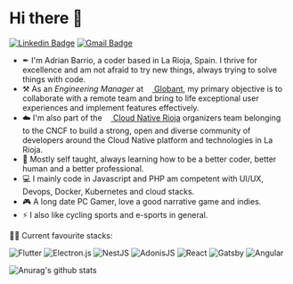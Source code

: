 # Hi there 👋

[![Linkedin Badge](https://img.shields.io/badge/-LinkedIn-blue?style=flat-square&logo=Linkedin&logoColor=white&link=https://www.linkedin.com/in/adrianbarrio/)](https://www.linkedin.com/in/adrianbarrio/)
[![Gmail Badge](https://img.shields.io/badge/-Gmail-c14438?style=flat-square&logo=Gmail&logoColor=white&link=mailto:info@statickidz.com)](mailto:info@statickidz.com/)

- ✒ I'm Adrian Barrio, a coder based in La Rioja, Spain. I thrive for excellence and am not afraid to try new things, always trying to solve things with code.
- ⚒ As an _Engineering Manager_ at [<img height="12" src="https://i.imgur.com/rbv2ozD.png"> Globant](https://globant.com), my primary objective is to collaborate with a remote team and bring to life exceptional user experiences and implement features effectively.
- ☁️ I'm also part of the [<img height="12" src="https://i.imgur.com/Gic1dWt.png"> Cloud Native Rioja](https://github.com/cloudnativerioja) organizers team belonging to the CNCF to build a strong, open and diverse community of developers around the Cloud Native platform and technologies in La Rioja.
- 🌱 Mostly self taught, always learning how to be a better coder, better human and a better professional.
- 💻 I mainly code in Javascript and PHP am competent with UI/UX, Devops, Docker, Kubernetes and cloud stacks.
- 🎮 A long date PC Gamer, love a good narrative game and indies.
- ⚡ I also like cycling sports and e-sports in general.

🐱‍👤 Current favourite stacks:

![Flutter](https://img.shields.io/badge/Flutter-%2302569B.svg?style=for-the-badge&logo=Flutter&logoColor=white)
![Electron.js](https://img.shields.io/badge/Electron-191970?style=for-the-badge&logo=Electron&logoColor=white)
![NestJS](https://img.shields.io/badge/nestjs-%23E0234E.svg?style=for-the-badge&logo=nestjs&logoColor=white)
![AdonisJS](https://img.shields.io/badge/adonisjs-%23220052.svg?style=for-the-badge&logo=adonisjs&logoColor=white)
![React](https://img.shields.io/badge/react-%2320232a.svg?style=for-the-badge&logo=react&logoColor=%2361DAFB)
![Gatsby](https://img.shields.io/badge/Gatsby-%23663399.svg?style=for-the-badge&logo=gatsby&logoColor=white)
![Angular](https://img.shields.io/badge/angular-%23DD0031.svg?style=for-the-badge&logo=angular&logoColor=white)

![Anurag's github stats](https://github-readme-stats.vercel.app/api?username=statickidz&count_private=true&theme=highcontrast)
